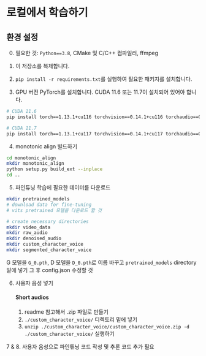 # 로컬에서 학습하기

## 환경 설정

0. 필요한 것: `Python==3.8`, CMake 및 C/C++ 컴파일러, ffmpeg

1. 이 저장소를 복제합니다.
2. `pip install -r requirements.txt`를 실행하여 필요한 패키지를 설치합니다.
3. GPU 버전 PyTorch를 설치합니다. CUDA 11.6 또는 11.7이 설치되어 있어야 합니다.

```bash
# CUDA 11.6
pip install torch==1.13.1+cu116 torchvision==0.14.1+cu116 torchaudio==0.13.1 --extra-index-url https://download.pytorch.org/whl/cu116

# CUDA 11.7
pip install torch==1.13.1+cu117 torchvision==0.14.1+cu117 torchaudio==0.13.1 --extra-index-url https://download.pytorch.org/whl/cu117
```

4. monotonic align 빌드하기

```bash
cd monotonic_align
mkdir monotonic_align
python setup.py build_ext --inplace
cd ..
```

5. 파인튜닝 학습에 필요한 데이터를 다운로드

```bash
mkdir pretrained_models
# download data for fine-tuning
# vits pretrained 모델을 다운로드 할 것

# create necessary directories
mkdir video_data
mkdir raw_audio
mkdir denoised_audio
mkdir custom_character_voice
mkdir segmented_character_voice
```

G 모델을 `G_0.pth`, D 모델을 `D_0.pth`로 이름 바꾸고 `pretrained_models` directory 밑에 넣기
그 후 config.json 수정할 것

6. 사용자 음성 넣기

   #### Short audios

   1. readme 참고해서 .zip 파일로 만들기
   2. `./custom_character_voice/` 디렉토리 밑에 넣기
   3. `unzip ./custom_character_voice/custom_character_voice.zip -d ./custom_character_voice/` 실행하기

7 & 8. 사용자 음성으로 파인튜닝 코드 작성 및 추론 코드 추가 필요
